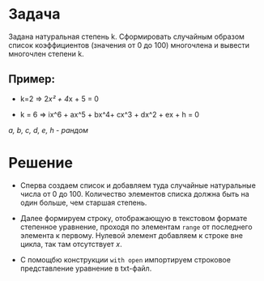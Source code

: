 # Задача
Задана натуральная степень k. Сформировать случайным образом список коэффициентов (значения от 0 до 100) многочлена и вывести многочлен степени k.

## Пример:

- k=2 => 2*x² + 4*x + 5 = 0 

- k = 6 => ix^6 + ax^5 + bx^4+ cx^3 + dx^2 + ex + h = 0

_a, b, c, d, e, h - рандом_
# Решение
+ Сперва создаем список и добавляем туда случайные натуральные числа от 0 до 100. Количество элементов списка должна быть на один больше, чем старшая степень.

+ Далее формируем строку, отображающую в текстовом формате степенное уравнение, проходя по элементам `range` от последнего элемента к первому. Нулевой элемент добавляем к строке вне цикла, так там отсутствует _x_.

+ С помощбю конструкции `with open` импортируем строковое представление уравнение в txt-файл.